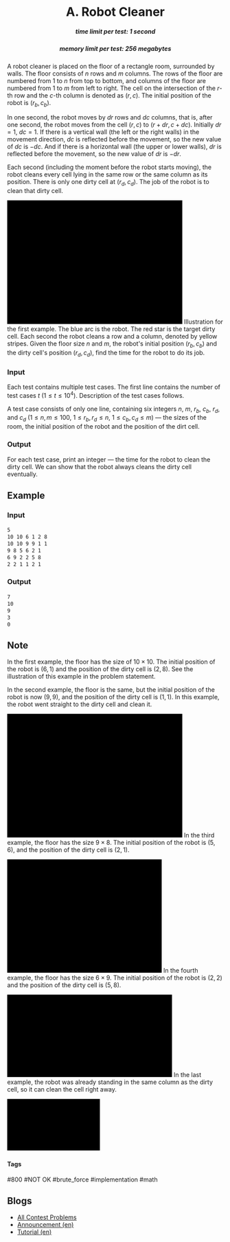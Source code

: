 <h1 style='text-align: center;'> A. Robot Cleaner</h1>

<h5 style='text-align: center;'>time limit per test: 1 second</h5>
<h5 style='text-align: center;'>memory limit per test: 256 megabytes</h5>

A robot cleaner is placed on the floor of a rectangle room, surrounded by walls. The floor consists of $n$ rows and $m$ columns. The rows of the floor are numbered from $1$ to $n$ from top to bottom, and columns of the floor are numbered from $1$ to $m$ from left to right. The cell on the intersection of the $r$-th row and the $c$-th column is denoted as $(r,c)$. The initial position of the robot is $(r_b, c_b)$.

In one second, the robot moves by $dr$ rows and $dc$ columns, that is, after one second, the robot moves from the cell $(r, c)$ to $(r + dr, c + dc)$. Initially $dr = 1$, $dc = 1$. If there is a vertical wall (the left or the right walls) in the movement direction, $dc$ is reflected before the movement, so the new value of $dc$ is $-dc$. And if there is a horizontal wall (the upper or lower walls), $dr$ is reflected before the movement, so the new value of $dr$ is $-dr$.

Each second (including the moment before the robot starts moving), the robot cleans every cell lying in the same row or the same column as its position. There is only one dirty cell at $(r_d, c_d)$. The job of the robot is to clean that dirty cell.

 ![](images/3a0c942b8d905097abe13526d377911fc3e3f3fa.png) Illustration for the first example. The blue arc is the robot. The red star is the target dirty cell. Each second the robot cleans a row and a column, denoted by yellow stripes. Given the floor size $n$ and $m$, the robot's initial position $(r_b, c_b)$ and the dirty cell's position $(r_d, c_d)$, find the time for the robot to do its job.

### Input

Each test contains multiple test cases. The first line contains the number of test cases $t$ ($1 \le t \le 10^4$). Description of the test cases follows.

A test case consists of only one line, containing six integers $n$, $m$, $r_b$, $c_b$, $r_d$, and $c_d$ ($1 \le n, m \le 100$, $1 \le r_b, r_d \le n$, $1 \le c_b, c_d \le m$) — the sizes of the room, the initial position of the robot and the position of the dirt cell.

### Output

For each test case, print an integer — the time for the robot to clean the dirty cell. We can show that the robot always cleans the dirty cell eventually.

## Example

### Input


```text
5
10 10 6 1 2 8
10 10 9 9 1 1
9 8 5 6 2 1
6 9 2 2 5 8
2 2 1 1 2 1
```
### Output


```text
7
10
9
3
0
```
## Note

In the first example, the floor has the size of $10\times 10$. The initial position of the robot is $(6, 1)$ and the position of the dirty cell is $(2, 8)$. See the illustration of this example in the problem statement.

In the second example, the floor is the same, but the initial position of the robot is now $(9, 9)$, and the position of the dirty cell is $(1, 1)$. In this example, the robot went straight to the dirty cell and clean it. 

 ![](images/a10529aa44799540a984e17ba71ebcba84d6d151.png) In the third example, the floor has the size $9 \times 8$. The initial position of the robot is $(5, 6)$, and the position of the dirty cell is $(2, 1)$. 

 ![](images/16a71bf4954abc73a778fbab1a99d594b4630114.png) In the fourth example, the floor has the size $6 \times 9$. The initial position of the robot is $(2, 2)$ and the position of the dirty cell is $(5, 8)$. 

 ![](images/9c982bcf1b1183e35433ff946101ae129635ed9d.png) In the last example, the robot was already standing in the same column as the dirty cell, so it can clean the cell right away. 

 ![](images/9482250e04383ce58d89f7499687aa49285ad8e6.png) 

#### Tags 

#800 #NOT OK #brute_force #implementation #math 

## Blogs
- [All Contest Problems](../Codeforces_Round_763_(Div._2).md)
- [Announcement (en)](../blogs/Announcement_(en).md)
- [Tutorial (en)](../blogs/Tutorial_(en).md)
